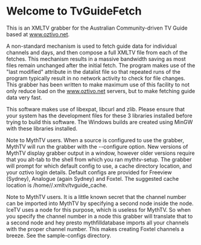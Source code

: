 # Welcome to TvGuideFetch

This is an XMLTV grabber for the Australian Community-driven TV Guide based at www.oztivo.net.

A non-standard mechanism is used to fetch guide data for individual
channels and days, and then compose a full XMLTV file from each of the
fetches. This mechanism results in a massive bandwidth saving as most
files remain unchanged after the initial fetch. The program makes use
of the "last modified" attribute in the datalist file so that repeated
runs of the program typically result in no network activity to check
for file changes. This grabber has been written to make maximum use of
this facility to not only reduce load on the www.oztivo.net servers,
but to make fetching guide data very fast.

This software makes use of libexpat, libcurl and zlib. Please ensure
that your system has the development files for these 3 libraries
installed before trying to build this software. The Windows builds
are created using MinGW with these libraries installed.

Note to MythTV users. When a source is configured to use the grabber,
MythTV will run the grabber with the --configure option. New versions
of MythTV display grabber output in a window, however older versions
require that you alt-tab to the shell from which you ran mythtv-setup.
The grabber will prompt for which default config to use, a cache
directory location, and your oztivo login details. Default configs are
provided for Freeview (Sydney), Analogue (again Sydney) and Foxtel.
The suggested cache location is /home/<login>/.xmltv/tvguide_cache.

Note to MythTV users. It is a little known secret that the channel
number can be imported into MythTV by specifying a second
<display-name> node inside the <channel> node. IceTV uses a <lcn> node
for this purpose, which is useless for MythTV. So when you specify the
channel number in a <lcn> node this grabber will translate that to a
second <display-name> node and hey presto mythfilldatabase imports all
your channels with the proper channel number. This makes creating
Foxtel channels a breeze. See the sample-configs directory.
